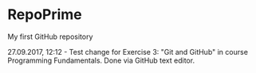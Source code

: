# RepoPrime
My first GitHub repository

27.09.2017, 12:12 -  Test change for Exercise 3: "Git and GitHub" in course Programming Fundamentals. Done via GitHub text editor.
